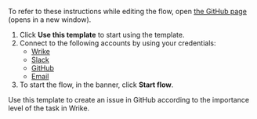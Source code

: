 To refer to these instructions while editing the flow, open [the GitHub page](https://github.com/ot4i/app-connect-templates/blob/main/resources/markdown/Create%20an%20issue%20in%20GitHub%20according%20to%20the%20importance%20level%20of%20the%20task%20in%20Wrike_instructions.md) (opens in a new window).

1. Click **Use this template** to start using the template.
2. Connect to the following accounts by using your credentials:
   - [Wrike](https://ibm.biz/acwrike)
   - [Slack](https://ibm.biz/acslack)
   - [GitHub](https://ibm.biz/acgithub)
   - [Email](https://ibm.biz/acemail)
3. To start the flow, in the banner, click **Start flow**.


Use this template to create an issue in GitHub according to the importance level of the task in Wrike.
